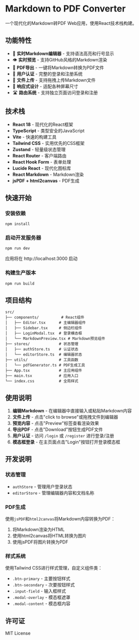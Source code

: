 # Markdown to PDF Converter

一个现代化的Markdown转PDF Web应用，使用React技术栈构建。

## 功能特性

- 📝 **实时Markdown编辑器** - 支持语法高亮和行号显示
- 👁️ **实时预览** - 支持GitHub风格的Markdown渲染
- 📄 **PDF导出** - 一键将Markdown转换为PDF文件
- 🔐 **用户认证** - 完整的登录和注册系统
- 📁 **文件上传** - 支持拖拽上传Markdown文件
- 📱 **响应式设计** - 适配各种屏幕尺寸
- 🛣️ **路由系统** - 支持独立页面访问登录和注册

## 技术栈

- **React 18** - 现代化的React框架
- **TypeScript** - 类型安全的JavaScript
- **Vite** - 快速的构建工具
- **Tailwind CSS** - 实用优先的CSS框架
- **Zustand** - 轻量级状态管理
- **React Router** - 客户端路由
- **React Hook Form** - 表单处理
- **Lucide React** - 现代化图标库
- **React Markdown** - Markdown渲染
- **jsPDF + html2canvas** - PDF生成

## 快速开始

### 安装依赖

```bash
npm install
```

### 启动开发服务器

```bash
npm run dev
```

应用将在 http://localhost:3000 启动

### 构建生产版本

```bash
npm run build
```

## 项目结构

```
src/
├── components/          # React组件
│   ├── Editor.tsx      # 主编辑器组件
│   ├── Sidebar.tsx     # 侧边栏组件
│   ├── LoginModal.tsx  # 登录模态框
│   └── MarkdownPreview.tsx # Markdown预览组件
├── stores/             # 状态管理
│   ├── authStore.ts    # 认证状态
│   └── editorStore.ts  # 编辑器状态
├── utils/              # 工具函数
│   └── pdfGenerator.ts # PDF生成工具
├── App.tsx             # 主应用组件
├── main.tsx            # 应用入口
└── index.css           # 全局样式
```

## 使用说明

1. **编辑Markdown** - 在编辑器中直接输入或粘贴Markdown内容
2. **文件上传** - 点击"click to browse"或拖拽文件到编辑器
3. **预览内容** - 点击"Preview"标签查看渲染效果
4. **导出PDF** - 点击"Download"按钮生成PDF文件
5. **用户认证** - 访问 `/login` 或 `/register` 进行登录/注册
6. **模态框登录** - 在主页面点击"Login"按钮打开登录模态框

## 开发说明

### 状态管理

- `authStore` - 管理用户登录状态
- `editorStore` - 管理编辑器内容和文档名称

### PDF生成

使用`jsPDF`和`html2canvas`将Markdown内容转换为PDF：

1. 将Markdown渲染为HTML
2. 使用html2canvas将HTML转换为图片
3. 使用jsPDF将图片转换为PDF

### 样式系统

使用Tailwind CSS进行样式管理，自定义组件类：

- `.btn-primary` - 主要按钮样式
- `.btn-secondary` - 次要按钮样式
- `.input-field` - 输入框样式
- `.modal-overlay` - 模态框遮罩
- `.modal-content` - 模态框内容

## 许可证

MIT License 